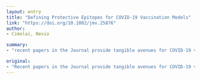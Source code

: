 ```yaml
---
layout: entry
title: "Defining Protective Epitopes for COVID-19 Vaccination Models"
link: "https://doi.org/10.1002/jmv.25876"
author:
- Cimolai, Nevio

summary:
- "recent papers in the Journal provide tangible avenues for COVID-19 vaccine production. The development of a consistent predictable animal model is evidently also a welcome event for preliminary antiviral and vaccine assessments. This article is protected by copyright. All rights reserved."

original:
- "Recent papers in the Journal provide tangible avenues for COVID-19 vaccine production as immunoreactive epitopes are brought to the forefront in these and many other emerging studies.(1,2) The development of a consistent predictable animal model of COVID-19 infection is evidently also a welcome event for preliminary antiviral and vaccine assessments and surely brings us to another level of progression.(3) This article is protected by copyright. All rights reserved."
---
```


